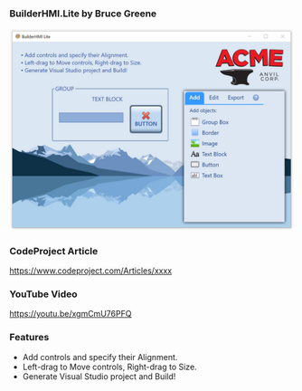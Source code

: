 ### BuilderHMI.Lite by Bruce Greene

![Alt text](Banner.jpg "BuilderHMI.Lite")

### CodeProject Article
https://www.codeproject.com/Articles/xxxx

### YouTube Video
https://youtu.be/xgmCmU76PFQ

### Features
* Add controls and specify their Alignment.
* Left-drag to Move controls, Right-drag to Size.
* Generate Visual Studio project and Build!
